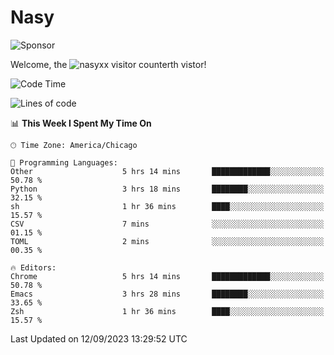 # Nasy

<!--
<p align="center">
<img height="200" src="https://github-readme-stats.vercel.app/api?username=nasyxx&count_private=true&show_icons=true&theme=dracula&include_all_commits=true"/>
<img height="200" src="https://github-readme-stats.vercel.app/api/top-langs/?username=nasyxx&theme=dracula&hide=html,jupyter+notebook&count_private=true&show_icons=true"/>
</p>

  
----------------
-->

![Sponsor](https://img.shields.io/static/v1.svg?label=Sponsor&message=%E2%9D%A4&logo=GitHub&style=flat&color=pink)
 
Welcome, the ![nasyxx visitor counter](https://count.getloli.com/get/@nasyxx?theme=rule34)th vistor!
 
<!--START_SECTION:waka-->
![Code Time](http://img.shields.io/badge/Code%20Time-3%2C683%20hrs%2035%20mins-blue)

![Lines of code](https://img.shields.io/badge/From%20Hello%20World%20I%27ve%20Written-6.3%20million%20lines%20of%20code-blue)

📊 **This Week I Spent My Time On** 

```text
🕑︎ Time Zone: America/Chicago

💬 Programming Languages: 
Other                    5 hrs 14 mins       █████████████░░░░░░░░░░░░   50.78 % 
Python                   3 hrs 18 mins       ████████░░░░░░░░░░░░░░░░░   32.15 % 
sh                       1 hr 36 mins        ████░░░░░░░░░░░░░░░░░░░░░   15.57 % 
CSV                      7 mins              ░░░░░░░░░░░░░░░░░░░░░░░░░   01.15 % 
TOML                     2 mins              ░░░░░░░░░░░░░░░░░░░░░░░░░   00.35 % 

🔥 Editors: 
Chrome                   5 hrs 14 mins       █████████████░░░░░░░░░░░░   50.78 % 
Emacs                    3 hrs 28 mins       ████████░░░░░░░░░░░░░░░░░   33.65 % 
Zsh                      1 hr 36 mins        ████░░░░░░░░░░░░░░░░░░░░░   15.57 % 
```


 Last Updated on 12/09/2023 13:29:52 UTC
<!--END_SECTION:waka-->

<!-- ![visitors](https://visitor-badge.laobi.icu/badge?page_id=nasyxx.nasyxx) -->
